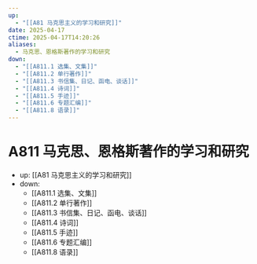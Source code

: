 ```yaml
---
up:
  - "[[A81 马克思主义的学习和研究]]"
date: 2025-04-17
ctime: 2025-04-17T14:20:26
aliases:
  - 马克思、恩格斯著作的学习和研究
down:
  - "[[A811.1 选集、文集]]"
  - "[[A811.2 单行著作]]"
  - "[[A811.3 书信集、日记、函电、谈话]]"
  - "[[A811.4 诗词]]"
  - "[[A811.5 手迹]]"
  - "[[A811.6 专题汇编]]"
  - "[[A811.8 语录]]"
---
```


# A811 马克思、恩格斯著作的学习和研究

- up: [[A81 马克思主义的学习和研究]]
- down:
	- [[A811.1 选集、文集]]
	- [[A811.2 单行著作]]
	- [[A811.3 书信集、日记、函电、谈话]]
	- [[A811.4 诗词]]
	- [[A811.5 手迹]]
	- [[A811.6 专题汇编]]
	- [[A811.8 语录]]

